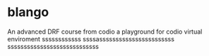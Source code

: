 # blango
An advanced DRF course from codio a playground for codio virtual enviroment
ssssssssssss
ssssasssssssssssssssssssssss
ssssssssssssssssssssssssssss